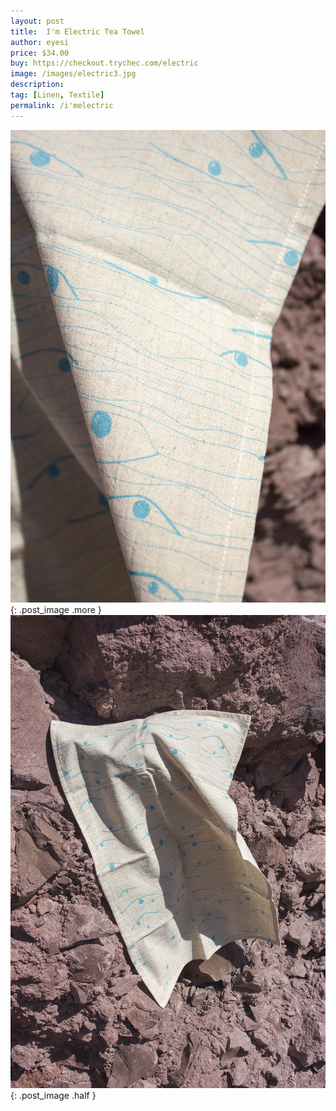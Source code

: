 ```yaml
---
layout: post
title:  I'm Electric Tea Towel
author: eyesi
price: $34.00
buy: https://checkout.trychec.com/electric
image: /images/electric3.jpg
description:
tag: [Linen, Textile]
permalink: /i'melectric
---
```

![](/images/electric1.jpg){: .post_image .more }
![](/images/electric2.jpg){: .post_image .half }